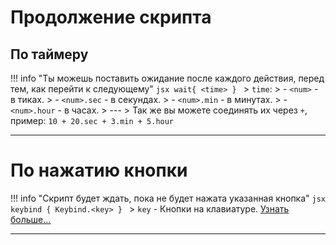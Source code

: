 # Продолжение скрипта

## По таймеру

!!! info "Ты можешь поставить ожидание после каждого действия, перед тем, как перейти к следующему"
	```jsx
	wait{ <time> }
	```
	> `time`:
	> - `<num>` - в тиках.
	> - `<num>.sec` - в секундах.
	> - `<num>.min` - в минутах.
	> - `<num>.hour` - в часах.
	> ---
	> Так же вы можете соединять их через `+`, пример: `10 + 20.sec + 3.min + 5.hour`

---

# По нажатию кнопки

!!! info "Скрипт будет ждать, пока не будет нажата указанная кнопка"
	```jsx
	keybind { Keybind.<key> }
	```
	> `key` - Кнопки на клавиатуре. [Узнать больше...](https://github.com/HollowHorizon/HollowEngine/blob/1.19.2/src/main/java/ru/hollowhorizon/hollowengine/common/util/Keybind.kt)

---
